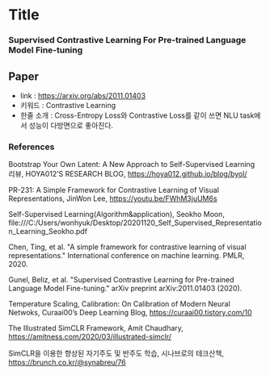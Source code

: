 ﻿# Title
### Supervised Contrastive Learning For Pre-trained Language Model Fine-tuning
## Paper

- link : https://arxiv.org/abs/2011.01403
- 키워드 : Contrastive Learning
- 한줄 소개 : Cross-Entropy Loss와 Contrastive Loss를 같이 쓰면 NLU task에서 성능이 다방면으로 좋아진다.

### References

Bootstrap Your Own Latent: A New Approach to Self-Supervised Learning 리뷰, HOYA012’S RESEARCH BLOG, https://hoya012.github.io/blog/byol/

PR-231: A Simple Framework for Contrastive Learning of Visual Representations, JinWon Lee, https://youtu.be/FWhM3juUM6s

Self-Supervised Learning(Algorithm&application), Seokho Moon, file:///C:/Users/wonhyuk/Desktop/20201120_Self_Supervised_Representation_Learning_Seokho.pdf

Chen, Ting, et al. "A simple framework for contrastive learning of visual representations." International conference on machine learning. PMLR, 2020.

Gunel, Beliz, et al. "Supervised Contrastive Learning for Pre-trained Language Model Fine-tuning." arXiv preprint arXiv:2011.01403 (2020).

Temperature Scaling, Calibration: On Calibration of Modern Neural Netwoks, Curaai00’s Deep Learning Blog, https://curaai00.tistory.com/10

The Illustrated SimCLR Framework, Amit Chaudhary, https://amitness.com/2020/03/illustrated-simclr/

SimCLR을 이용한 향상된 자기주도 및 반주도 학습, 시나브로의 테크산책, https://brunch.co.kr/@synabreu/76

